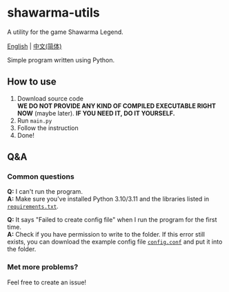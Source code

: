 # shawarma-utils
A utility for the game Shawarma Legend.

[English](#) | [中文(简体)](https://github.com/XxdMkbMark/shawarma-utils/blob/main/README_ZH.md)

Simple program written using Python.

## How to use

1. Download source code  
   **WE DO NOT PROVIDE ANY KIND OF COMPILED EXECUTABLE RIGHT NOW** (maybe later). **IF YOU NEED IT, DO IT YOURSELF.**
2. Run `main.py`
3. Follow the instruction
4. Done!

## Q&A

### Common questions

**Q:** I can't run the program.  
**A:** Make sure you've installed Python 3.10/3.11 and the libraries listed in [`requirements.txt`](https://raw.githubusercontent.com/XxdMkbMark/shawarma-utils/main/requirements.txt).

**Q:** It says "Failed to create config file" when I run the program for the first time.  
**A:** Check if you have permission to write to the folder. If this error still exists, you can download the example config file [`config.conf`](https://raw.githubusercontent.com/XxdMkbMark/shawarma-utils/main/config.conf) and put it into the folder.

### Met more problems?

Feel free to create an issue!
